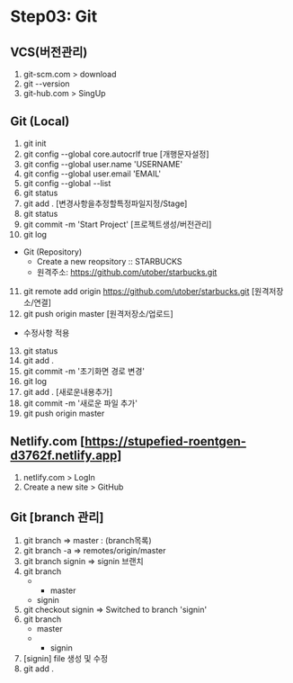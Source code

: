 # Step03: Git

## VCS(버전관리)
1. git-scm.com > download
2. git --version
3. git-hub.com > SingUp

## Git (Local)
1. git init
2. git config --global core.autocrlf true  [개행문자설정]
3. git config --global user.name 'USERNAME'
4. git config --global user.email 'EMAIL' 
5. git config --global --list
6. git status
7. git add . [변경사항을추정할특정파일지정/Stage]
8. git status
9. git commit -m 'Start Project' [프로젝트생성/버전관리]
10. git log

* Git (Repository)
  - Create a new reopsitory :: STARBUCKS
  - 원격주소: https://github.com/utober/starbucks.git

11. git remote add origin https://github.com/utober/starbucks.git [원격저장소/연결]
12. git push origin master [원격저장소/업로드]

* 수정사항 적용
13. git status
14. git add .
15. git commit -m '초기화면 경로 변경'
16. git log
17. git add . [새로운내용추가]
18. git commit -m '새로운 파일 추가'
19. git push origin master 

## Netlify.com  [https://stupefied-roentgen-d3762f.netlify.app]
1. netlify.com > LogIn
2. Create a new site > GitHub


## Git [branch 관리]
1. git branch     => master   : (branch목록)
2. git branch -a  => remotes/origin/master 
3. git branch signin  => signin 브랜치 
4. git branch
    + * master
    +   signin
5. git checkout signin  => Switched to branch 'signin'
6. git branch
    +   master
    + * signin
7. [signin] file 생성 및 수정
8. git add .


